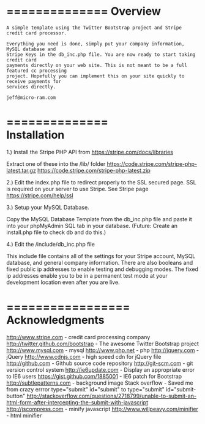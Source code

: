 ==============
   Overview
==============

	A simple template using the Twitter Bootstrap project and Stripe credit card processor.
	
	Everything you need is done, simply put your company information, MySQL database and
	Stripe Keys in the db_inc.php file. You are now ready to start taking credit card 
	payments directly on your web site. This is not meant to be a full featured cc processing
	project. Hopefully you can implement this on your site quickly to receive payments for
	services directly. 

	jeff@micro-ram.com
	
==============					
 Installation
==============

1.) Install the Stripe PHP API from https://stripe.com/docs/libraries
  
  Extract one of these into the /lib/ folder
   https://code.stripe.com/stripe-php-latest.tar.gz
   https://code.stripe.com/stripe-php-latest.zip
  

2.) Edit the index.php file to redirect properly to the SSL secured page. SSL is required on your
    server to use Stripe.
    See Stripe page https://stripe.com/help/ssl 


3.) Setup your MySQL Database. 
  
  Copy the MySQL Database Template from the db_inc.php file and paste it into your phpMyAdmin
  SQL tab in your database. (Future: Create an install.php file to check db and do this.)  


4.) Edit the /include/db_inc.php file

  This include file contains all of the settings for your Stripe account, MySQL database, and
  general company information. There are also booleans and fixed public ip addresses to enable 
  testing and debugging modes. The fixed ip addresses enable you to be in a permanent test mode
  at your development location even after you are live.


=================
 Acknowledgments
=================

http://www.stripe.com  - credit card processing company
http://twitter.github.com/bootstrap  - The awesome Twitter Bootstrap project
http://www.mysql.com  - mysql
http://www.php.net - php
http://jquery.com  - jQuery
http://www.cdnjs.com  - high speed cdn for jQuery file
http://github.com  - Github source code repository
http://git-scm.com  - git version control system
http://ie6update.com - Display an appropriate error to IE6 users
https://gist.github.com/1885001 - IE6 patch for Bootstrap
http://subtlepatterns.com - background image
Stack overflow - Saved me from crazy errror type="submit" id="submit" to type="submit" id="submit-button"
http://stackoverflow.com/questions/2718799/unable-to-submit-an-html-form-after-intercepting-the-submit-with-javascript
http://jscompress.com - minify javascript
http://www.willpeavy.com/minifier - html minifier
